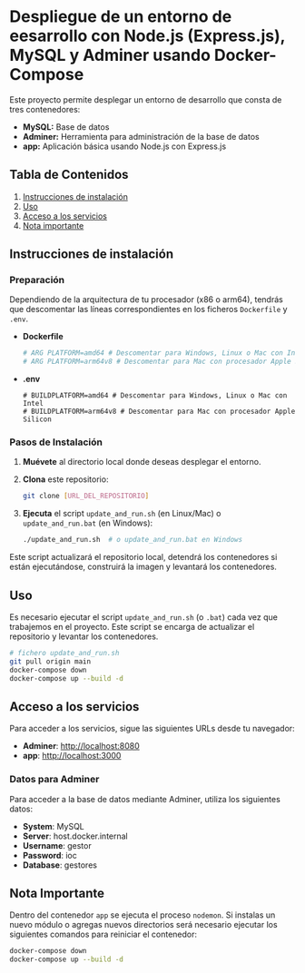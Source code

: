 # Despliegue de un entorno de eesarrollo con Node.js (Express.js), MySQL y Adminer usando Docker-Compose

Este proyecto permite desplegar un entorno de desarrollo que consta de tres contenedores:

- **MySQL:** Base de datos
- **Adminer:** Herramienta para administración de la base de datos
- **app:** Aplicación básica usando Node.js con Express.js

## Tabla de Contenidos

1. [Instrucciones de instalación](#instrucciones-de-instalación)
2. [Uso](#uso)
3. [Acceso a los servicios](#acceso-a-servicios)
4. [Nota importante](#nota-importante)

## Instrucciones de instalación

### Preparación

Dependiendo de la arquitectura de tu procesador (x86 o arm64), tendrás que descomentar las líneas correspondientes en los ficheros `Dockerfile` y `.env`.

- **Dockerfile**

    ```dockerfile
    # ARG PLATFORM=amd64 # Descomentar para Windows, Linux o Mac con Intel
    # ARG PLATFORM=arm64v8 # Descomentar para Mac con procesador Apple Silicon
    ```

- **.env**

    ```dotenv
    # BUILDPLATFORM=amd64 # Descomentar para Windows, Linux o Mac con Intel
    # BUILDPLATFORM=arm64v8 # Descomentar para Mac con procesador Apple Silicon
    ```

### Pasos de Instalación

1. **Muévete** al directorio local donde deseas desplegar el entorno.
2. **Clona** este repositorio:

    ```bash
    git clone [URL_DEL_REPOSITORIO]
    ```

3. **Ejecuta** el script `update_and_run.sh` (en Linux/Mac) o `update_and_run.bat` (en Windows):

    ```bash
    ./update_and_run.sh  # o update_and_run.bat en Windows
    ```

Este script actualizará el repositorio local, detendrá los contenedores si están ejecutándose, construirá la imagen y levantará los contenedores.

## Uso

Es necesario ejecutar el script `update_and_run.sh` (o `.bat`) cada vez que trabajemos en el proyecto. Este script se encarga de actualizar el repositorio y levantar los contenedores.

```bash
# fichero update_and_run.sh
git pull origin main
docker-compose down
docker-compose up --build -d 
```

## Acceso a los servicios

Para acceder a los servicios, sigue las siguientes URLs desde tu navegador:

- **Adminer**: [http://localhost:8080](http://localhost:8080)
- **app**: [http://localhost:3000](http://localhost:3000)

### Datos para Adminer

Para acceder a la base de datos mediante Adminer, utiliza los siguientes datos:

- **System**: MySQL
- **Server**: host.docker.internal
- **Username**: gestor
- **Password**: ioc
- **Database**: gestores

## Nota Importante

Dentro del contenedor `app` se ejecuta el proceso `nodemon`. Si instalas un nuevo módulo o agregas nuevos directorios será necesario ejecutar los siguientes comandos para reiniciar el contenedor:

```bash
docker-compose down
docker-compose up --build -d 
